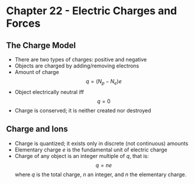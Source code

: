 # Chapter 22 - Electric Charges and Forces

## The Charge Model
- There are two types of charges: positive and negative
- Objects are charged by adding/removing electrons
- Amount of charge $$q = (N_p-N_e)e$$
- Object electrically neutral iff $$q=0$$
- Charge is conserved; it is neither created nor destroyed

## Charge and Ions
- Charge is quantized; it exists only in discrete (not continuous) amounts
- Elementary charge $e$ is the fundamental unit of electric charge
- Charge of any object is an integer multiple of *q*, that is: $$q=ne$$ where *q* is the total charge, *n* an integer, and *n* the elementary charge.